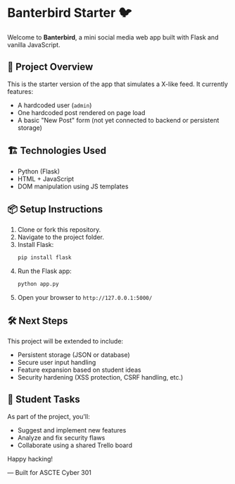 # Banterbird Starter 🐦

Welcome to **Banterbird**, a mini social media web app built with Flask and vanilla JavaScript.

## 🚀 Project Overview

This is the starter version of the app that simulates a X-like feed. It currently features:
- A hardcoded user (`admin`)
- One hardcoded post rendered on page load
- A basic "New Post" form (not yet connected to backend or persistent storage)

## 🏗️ Technologies Used

- Python (Flask)
- HTML + JavaScript
- DOM manipulation using JS templates

## 📦 Setup Instructions

1. Clone or fork this repository.
2. Navigate to the project folder.
4. Install Flask:
   ```bash
   pip install flask
   ```
5. Run the Flask app:
   ```bash
   python app.py
   ```
6. Open your browser to `http://127.0.0.1:5000/`

## 🛠️ Next Steps

This project will be extended to include:
- Persistent storage (JSON or database)
- Secure user input handling
- Feature expansion based on student ideas
- Security hardening (XSS protection, CSRF handling, etc.)

## 🎯 Student Tasks

As part of the project, you'll:
- Suggest and implement new features
- Analyze and fix security flaws
- Collaborate using a shared Trello board

Happy hacking!

—
Built for ASCTE Cyber 301
